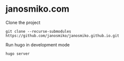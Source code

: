 # janosmiko.com

Clone the project

```
git clone --recurse-submodules https://github.com/janosmiko/janosmiko.github.io.git
```

Run hugo in development mode

```
hugo server
```